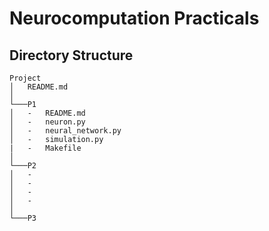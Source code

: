 # Neurocomputation Practicals 

## Directory Structure
```
Project
│   README.md   
│
└───P1
│   -   README.md
│   -   neuron.py
│   -   neural_network.py
│   -   simulation.py
|   -   Makefile
│   
└───P2
│   -
│   -
│   -
│   -
│   
└───P3

```
